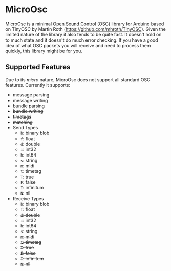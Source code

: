 # MicroOsc

MicroOsc is a minimal [Open Sound Control](http://opensoundcontrol.org/) (OSC) library for Arduino based on TinyOSC by Martin Roth (https://github.com/mhroth/TinyOSC). Given the limited nature of the library it also tends to be quite fast. It doesn't hold on to much state and it doesn't do much error checking. If you have a good idea of what OSC packets you will receive and need to process them quickly, this library might be for you.

## Supported Features
Due to its *micro* nature, MicroOsc does not support all standard OSC features. Currently it supports:
* message parsing
* message writing
* bundle parsing
* ~~bundle writing~~
* ~~timetags~~
* ~~matching~~
* Send Types
  * `b`: binary blob
  * `f`: float
  * `d`: double
  * `i`: int32
  * `h`: int64
  * `s`: string
  * `m`: midi
  * `t`: timetag
  * `T`: true
  * `F`: false
  * `I`: infinitum
  * `N`: nil
* Receive Types
  * `b`: binary blob
  * `f`: float
  * ~~`d`: double~~
  * `i`: int32
  * ~~`h`: int64~~
  * `s`: string
  * ~~`m`: midi~~
  * ~~`t`: timetag~~
  * ~~`T`: true~~
  * ~~`F`: false~~
  * ~~`I`: infinitum~~
  * ~~`N`: nil~~



